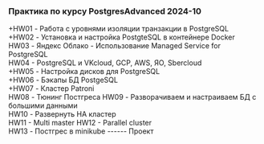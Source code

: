 ### Практика по курсу PostgresAdvanced 2024-10

+HW01 - Работа с уровнями изоляции транзакции в PostgreSQL<br>
+HW02 - Установка и настройка PostgteSQL в контейнере Docker<br>
HW03 - Яндекс Облако - Использование Managed Service for PostgreSQL<br> 
HW04 - PostgreSQL и VKcloud, GCP, AWS, ЯО, Sbercloud<br>
+HW05 - Настройка дисков для PostgreSQL<br>
+HW06 - Бэкапы БД PostgeSQL<br>
+HW07 - Кластер Patroni<br>
HW08 - Тюнинг Постгреса
HW09 - Разворачиваем и настраиваем БД с большими данными<br>
HW10 - Развернуть HA кластер<br>
HW11 - Multi master
HW12 - Parallel cluster<br>
HW13 - Постгрес в minikube
------ Проект
